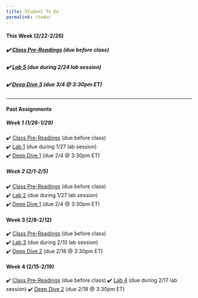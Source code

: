 ```yaml
---
title: Student To Do
permalink: /todo/
---
```

#### This Week (2/22-2/26)
##### ✔️ [Class Pre-Readings](/wk5) (due before class)
##### ✔️ [Lab 5](/lab05)  (due during 2/24 lab session)
##### ✔️ [Deep Dive 3](/dd3) (due 3/4 @ 3:30pm ET)


---

#### Past Assignments

##### Week 1 (1/26-1/29)

✔️ [Class Pre-Readings](/wk1) (due before class)  
✔️ [Lab 1](/lab01) (due during 1/27 lab session)  
✔️ [Deep Dive 1](/dd1) (due 2/4 @ 3:30pm ET)  


##### Week 2 (2/1-2/5)
✔️ [Class Pre-Readings](/wk2) (due before class)  
✔️ [Lab 2](/lab02)  (due during 1/27 lab session)  
✔️ [Deep Dive 1](/dd1) (due 2/4 @ 3:30pm ET)  

#### Week 3 (2/8-2/12)
✔️ [Class Pre-Readings](/wk3) (due before class)  
✔️ [Lab 3](/lab03)  (due during 2/10 lab session)  
✔️ [Deep Dive 2](/dd2) (due 2/18 @ 3:30pm ET)  

#### Week 4 (2/15-2/19)
✔️ [Class Pre-Readings](/wk4) (due before class)
✔️ [Lab 4](/lab04)  (due during 2/17 lab session)
✔️ [Deep Dive 2](/dd2) (due 2/18 @ 3:30pm ET)